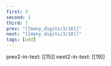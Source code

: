 ```yaml
---
first: 3
second: 1
third: 7
prev: "[[many_digits/3/16]]"
next: "[[many_digits/3/18]]"
tags: [odd]
---
```

prev2-in-text: [[15]]
next2-in-text: [[19]]
